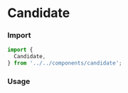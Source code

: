 # Candidate
### Import

```js
import {
  Candidate,
} from '../../components/candidate';
```
### Usage


